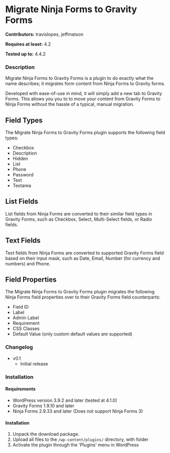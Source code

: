 # Migrate Ninja Forms to Gravity Forms
**Contributors:** travislopes, jeffmatson

**Requires at least:** 4.2

**Tested up to:** 4.4.2

### Description
Migrate Ninja Forms to Gravity Forms is a plugin to do exactly what the name describes; it migrates form content from Ninja Forms to Gravity forms.

Developed with ease-of-use in mind, it will simply add a new tab to Gravity Forms.  This allows you you to to move your content from Gravity Forms to Ninja Forms without the hassle of a typical, manual migration.

## Field Types

The Migrate Ninja Forms to Gravity Forms plugin supports the following field types:

* Checkbox
* Description
* Hidden
* List
* Phone
* Password
* Text
* Textarea

## List Fields

List fields from Ninja Forms are converted to their similar field types in Gravity Forms, such as Checkbox, Select, Multi-Select fields, or Radio fields.

## Text Fields

Text fields from Ninja Forms are converted to supported Gravity Forms field based on their input mask, such as Date, Email, Number (for currency and numbers) and Phone.

## Field Properties

The Migrate Ninja Forms to Gravity Forms plugin migrates the following Ninja Forms field properties over to their Gravity Forms field counterparts:

* Field ID
* Label
* Admin Label
* Requirement
* CSS Classes
* Default Value (only custom default values are supported)

### Changelog
* v0.1
	* Initial release

### Installation
#### Requirements
* WordPress version 3.9.2 and later (tested at 4.1.0)
* Gravity Forms 1.9.10 and later
* Ninja Forms 2.9.33 and later (Does not support Ninja Forms 3)

#### Installation
1. Unpack the download package.
1. Upload all files to the `/wp-content/plugins/` directory, with folder
1. Activate the plugin through the 'Plugins' menu in WordPress
